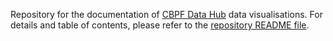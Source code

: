 Repository for the documentation of [CBPF Data Hub](https://cbpf.data.unocha.org/) data visualisations. For details and table of contents, please refer to the [repository README file](../../README.md).